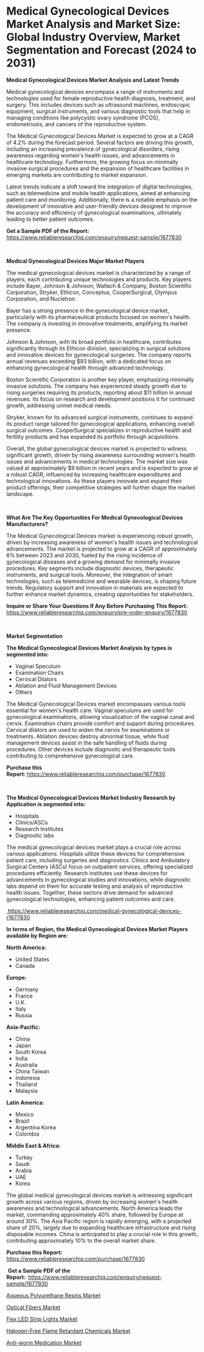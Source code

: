 <p><h1>Medical Gynecological Devices Market Analysis and Market Size: Global Industry Overview, Market Segmentation and Forecast (2024 to 2031)</h1></p><p><strong>Medical Gynecological Devices Market Analysis and Latest Trends</strong></p>
<p><p>Medical gynecological devices encompass a range of instruments and technologies used for female reproductive health diagnosis, treatment, and surgery. This includes devices such as ultrasound machines, endoscopic equipment, surgical instruments, and various diagnostic tools that help in managing conditions like polycystic ovary syndrome (PCOS), endometriosis, and cancers of the reproductive system.</p><p>The Medical Gynecological Devices Market is expected to grow at a CAGR of 4.2% during the forecast period. Several factors are driving this growth, including an increasing prevalence of gynecological disorders, rising awareness regarding women's health issues, and advancements in healthcare technology. Furthermore, the growing focus on minimally invasive surgical procedures and the expansion of healthcare facilities in emerging markets are contributing to market expansion. </p><p>Latest trends indicate a shift toward the integration of digital technologies, such as telemedicine and mobile health applications, aimed at enhancing patient care and monitoring. Additionally, there is a notable emphasis on the development of innovative and user-friendly devices designed to improve the accuracy and efficiency of gynecological examinations, ultimately leading to better patient outcomes.</p></p>
<p><strong>Get a Sample PDF of the Report:&nbsp;</strong> <a href="https://www.reliableresearchiq.com/enquiry/request-sample/1677830?utm_campaign=1106&utm_medium=2&utm_source=Github&utm_content=ia&utm_term=14102024&utm_id=medical-gynecological-devices">https://www.reliableresearchiq.com/enquiry/request-sample/1677830</a></p>
<p>&nbsp;</p>
<p><strong>Medical Gynecological Devices Major Market Players</strong></p>
<p><p>The medical gynecological devices market is characterized by a range of players, each contributing unique technologies and products. Key players include Bayer, Johnson & Johnson, Wallach & Company, Boston Scientific Corporation, Stryker, Ethicon, Conceptus, CooperSurgical, Olympus Corporation, and Nucletron.</p><p>Bayer has a strong presence in the gynecological device market, particularly with its pharmaceutical products focused on women's health. The company is investing in innovative treatments, amplifying its market presence.</p><p>Johnson & Johnson, with its broad portfolio in healthcare, contributes significantly through its Ethicon division, specializing in surgical solutions and innovative devices for gynecological surgeries. The company reports annual revenues exceeding $93 billion, with a dedicated focus on enhancing gynecological health through advanced technology.</p><p>Boston Scientific Corporation is another key player, emphasizing minimally invasive solutions. The company has experienced steady growth due to rising surgeries requiring its products, reporting about $11 billion in annual revenues. Its focus on research and development positions it for continued growth, addressing unmet medical needs.</p><p>Stryker, known for its advanced surgical instruments, continues to expand its product range tailored for gynecological applications, enhancing overall surgical outcomes. CooperSurgical specializes in reproductive health and fertility products and has expanded its portfolio through acquisitions.</p><p>Overall, the global gynecological devices market is projected to witness significant growth, driven by rising awareness surrounding women's health issues and advancements in medical technologies. The market size was valued at approximately $9 billion in recent years and is expected to grow at a robust CAGR, influenced by increasing healthcare expenditures and technological innovations. As these players innovate and expand their product offerings, their competitive strategies will further shape the market landscape.</p></p>
<p>&nbsp;</p>
<p><strong>What Are The Key Opportunities For Medical Gynecological Devices Manufacturers?</strong></p>
<p><p>The Medical Gynecological Devices market is experiencing robust growth, driven by increasing awareness of women's health issues and technological advancements. The market is projected to grow at a CAGR of approximately 6% between 2023 and 2030, fueled by the rising incidence of gynecological diseases and a growing demand for minimally invasive procedures. Key segments include diagnostic devices, therapeutic instruments, and surgical tools. Moreover, the integration of smart technologies, such as telemedicine and wearable devices, is shaping future trends. Regulatory support and innovation in materials are expected to further enhance market dynamics, creating opportunities for stakeholders.</p></p>
<p><strong>Inquire or Share Your Questions If Any Before Purchasing This Report:</strong> <a href="https://www.reliableresearchiq.com/enquiry/pre-order-enquiry/1677830?utm_campaign=1106&utm_medium=2&utm_source=Github&utm_content=ia&utm_term=14102024&utm_id=medical-gynecological-devices">https://www.reliableresearchiq.com/enquiry/pre-order-enquiry/1677830</a></p>
<p>&nbsp;</p>
<p><strong>Market Segmentation</strong></p>
<p><strong>The Medical Gynecological Devices Market Analysis by types is segmented into:</strong></p>
<p><ul><li>Vaginal Speculum</li><li>Examination Chairs</li><li>Cervical Dilators</li><li>Ablation and Fluid Management Devices</li><li>Others</li></ul></p>
<p><p>The Medical Gynecological Devices market encompasses various tools essential for women's health care. Vaginal speculums are used for gynecological examinations, allowing visualization of the vaginal canal and cervix. Examination chairs provide comfort and support during procedures. Cervical dilators are used to widen the cervix for examinations or treatments. Ablation devices destroy abnormal tissue, while fluid management devices assist in the safe handling of fluids during procedures. Other devices include diagnostic and therapeutic tools contributing to comprehensive gynecological care.</p></p>
<p><strong>Purchase this Report:&nbsp;</strong><a href="https://www.reliableresearchiq.com/purchase/1677830?utm_campaign=1106&utm_medium=2&utm_source=Github&utm_content=ia&utm_term=14102024&utm_id=medical-gynecological-devices">https://www.reliableresearchiq.com/purchase/1677830</a></p>
<p>&nbsp;</p>
<p><strong>The Medical Gynecological Devices Market Industry Research by Application is segmented into:</strong></p>
<p><ul><li>Hospitals</li><li>Clinics/ASCs</li><li>Research Institutes</li><li>Diagnostic labs</li></ul></p>
<p><p>The medical gynecological devices market plays a crucial role across various applications. Hospitals utilize these devices for comprehensive patient care, including surgeries and diagnostics. Clinics and Ambulatory Surgical Centers (ASCs) focus on outpatient services, offering specialized procedures efficiently. Research institutes use these devices for advancements in gynecological studies and innovations, while diagnostic labs depend on them for accurate testing and analysis of reproductive health issues. Together, these sectors drive demand for advanced gynecological technologies, enhancing patient outcomes and care.</p></p>
<p><a href="https://www.reliableresearchiq.com/medical-gynecological-devices-r1677830?utm_campaign=1106&utm_medium=2&utm_source=Github&utm_content=ia&utm_term=14102024&utm_id=medical-gynecological-devices">&nbsp;https://www.reliableresearchiq.com/medical-gynecological-devices-r1677830</a></p>
<p><strong>In terms of Region, the Medical Gynecological Devices Market Players available by Region are:</strong></p>
<p>
    <p> <strong> North America: </strong>
        <ul>
            <li>United States</li>
            <li>Canada</li>
        </ul>
        </p> 
    <p> <strong> Europe: </strong>
        <ul>
            <li>Germany</li>
            <li>France</li>
            <li>U.K.</li>
            <li>Italy</li>
            <li>Russia</li>
        </ul>
        </p> 
    <p> <strong> Asia-Pacific: </strong>
        <ul>
            <li>China</li>
            <li>Japan</li>
            <li>South Korea</li>
            <li>India</li>
            <li>Australia</li>
            <li>China Taiwan</li>
            <li>Indonesia</li>
            <li>Thailand</li>
            <li>Malaysia</li>
        </ul>
        </p> 
    <p> <strong> Latin America: </strong>
        <ul>
            <li>Mexico</li>
            <li>Brazil</li>
            <li>Argentina Korea</li>
            <li>Colombia</li>
        </ul>
        </p> 
    <p> <strong> Middle East & Africa: </strong>
        <ul>
            <li>Turkey</li>
            <li>Saudi</li>
            <li>Arabia</li>
            <li>UAE</li>
            <li>Korea</li>
        </ul>
    </p>
    </p>
<p><p>The global medical gynecological devices market is witnessing significant growth across various regions, driven by increasing women's health awareness and technological advancements. North America leads the market, commanding approximately 40% share, followed by Europe at around 30%. The Asia Pacific region is rapidly emerging, with a projected share of 20%, largely due to expanding healthcare infrastructure and rising disposable incomes. China is anticipated to play a crucial role in this growth, contributing approximately 10% to the overall market share.</p></p>
<p><strong>Purchase this Report: </strong><a href="https://www.reliableresearchiq.com/purchase/1677830?utm_campaign=1106&utm_medium=2&utm_source=Github&utm_content=ia&utm_term=14102024&utm_id=medical-gynecological-devices">https://www.reliableresearchiq.com/purchase/1677830</a></p>
<p>&nbsp;<strong>Get a Sample PDF of the Report:&nbsp;&nbsp;</strong><a href="https://www.reliableresearchiq.com/enquiry/request-sample/1677830?utm_campaign=1106&utm_medium=2&utm_source=Github&utm_content=ia&utm_term=14102024&utm_id=medical-gynecological-devices">https://www.reliableresearchiq.com/enquiry/request-sample/1677830</a></p>
<p><strong></strong></p>
<p><p><a href="https://github.com/SidorelaGurakuqi596/Market-Research-Report-List-1/blob/main/aqueous-polyurethane-resins-market.md?utm_campaign=1106&utm_medium=2&utm_source=Github&utm_content=ia&utm_term=14102024&utm_id=medical-gynecological-devices">Aqueous Polyurethane Resins Market</a></p><p><a href="https://www.linkedin.com/pulse/global-optical-fibers-market-focus-application-end-use-industry-twq4e?utm_campaign=1106&utm_medium=2&utm_source=Github&utm_content=ia&utm_term=14102024&utm_id=medical-gynecological-devices">Optical Fibers Market</a></p><p><a href="https://www.linkedin.com/pulse/flex-led-strip-lights-market-opportunities-emerging-global-trends-9dlte?utm_campaign=1106&utm_medium=2&utm_source=Github&utm_content=ia&utm_term=14102024&utm_id=medical-gynecological-devices">Flex LED Strip Lights Market</a></p><p><a href="https://www.linkedin.com/pulse/halogen-free-flame-retardant-chemicals-industry-forecast-qizxf?trk=public_post_embed_feed-article-content&utm_campaign=1106&utm_medium=2&utm_source=Github&utm_content=ia&utm_term=14102024&utm_id=medical-gynecological-devices">Halogen-Free Flame Retardant Chemicals Market</a></p><p><a href="https://github.com/laurettae0ac/Market-Research-Report-List-1/blob/main/anti-worm-medication-market.md?utm_campaign=1106&utm_medium=2&utm_source=Github&utm_content=ia&utm_term=14102024&utm_id=medical-gynecological-devices">Anti-worm Medication Market</a></p></p>